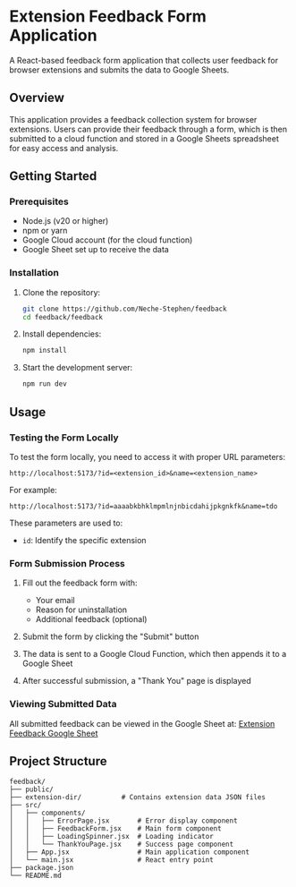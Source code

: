 # Extension Feedback Form Application

A React-based feedback form application that collects user feedback for browser extensions and submits the data to Google Sheets.

## Overview

This application provides a feedback collection system for browser extensions. Users can provide their feedback through a form, which is then submitted to a cloud function and stored in a Google Sheets spreadsheet for easy access and analysis.


## Getting Started

### Prerequisites

- Node.js (v20 or higher)
- npm or yarn
- Google Cloud account (for the cloud function)
- Google Sheet set up to receive the data

### Installation

1. Clone the repository:
   ```bash
   git clone https://github.com/Neche-Stephen/feedback
   cd feedback/feedback
   ```

2. Install dependencies:
   ```bash
   npm install
   ```

3. Start the development server:
   ```bash
   npm run dev
   ```

## Usage

### Testing the Form Locally

To test the form locally, you need to access it with proper URL parameters:

```
http://localhost:5173/?id=<extension_id>&name=<extension_name>
```

For example:
```
http://localhost:5173/?id=aaaabkbhklmpmlnjnbicdahijpkgnkfk&name=tdo
```

These parameters are used to:
- `id`: Identify the specific extension

### Form Submission Process

1. Fill out the feedback form with:
   - Your email
   - Reason for uninstallation
   - Additional feedback (optional)

2. Submit the form by clicking the "Submit" button

3. The data is sent to a Google Cloud Function, which then appends it to a Google Sheet

4. After successful submission, a "Thank You" page is displayed

### Viewing Submitted Data

All submitted feedback can be viewed in the Google Sheet at:
[Extension Feedback Google Sheet](https://docs.google.com/spreadsheets/d/1f386mJUbkum8bfWpQNghmh2pivby10jrWtJ1bbGZweY/edit?usp=sharing)

## Project Structure

```
feedback/
├── public/
├── extension-dir/          # Contains extension data JSON files
├── src/
│   ├── components/
│   │   ├── ErrorPage.jsx       # Error display component
│   │   ├── FeedbackForm.jsx    # Main form component
│   │   ├── LoadingSpinner.jsx  # Loading indicator
│   │   └── ThankYouPage.jsx    # Success page component
│   ├── App.jsx                 # Main application component
│   └── main.jsx                # React entry point
├── package.json
└── README.md
```